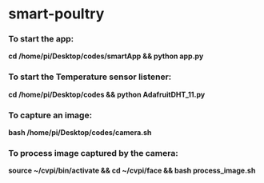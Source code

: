 # smart-poultry

### To start the app:
**cd /home/pi/Desktop/codes/smartApp && python app.py**

### To start the Temperature sensor listener:
**cd /home/pi/Desktop/codes && python AdafruitDHT_11.py**

### To capture an image:
**bash /home/pi/Desktop/codes/camera.sh**


### To process image captured by the camera:
**source ~/cvpi/bin/activate && cd ~/cvpi/face && bash process_image.sh**
